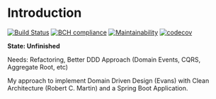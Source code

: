 Introduction
===

[![Build Status](https://travis-ci.com/cbergau/spring_boot_clean_architecture_ddd.svg?branch=master)](https://travis-ci.com/cbergau/spring_boot_clean_architecture_ddd)
[![BCH compliance](https://bettercodehub.com/edge/badge/cbergau/spring_boot_clean_architecture_ddd?branch=master)](https://bettercodehub.com/)
[![Maintainability](https://api.codeclimate.com/v1/badges/f5c9067df74c268c06dc/maintainability)](https://codeclimate.com/github/cbergau/spring_boot_clean_architecture_ddd/maintainability)
[![codecov](https://codecov.io/gh/cbergau/spring_boot_clean_architecture_ddd/branch/master/graph/badge.svg)](https://codecov.io/gh/cbergau/spring_boot_clean_architecture_ddd)

**State: Unfinished**

Needs: Refactoring, Better DDD Approach (Domain Events, CQRS, Aggregate Root, etc)

My approach to implement Domain Driven Design (Evans) with Clean Architecture (Robert C. Martin)
and a Spring Boot Application.

